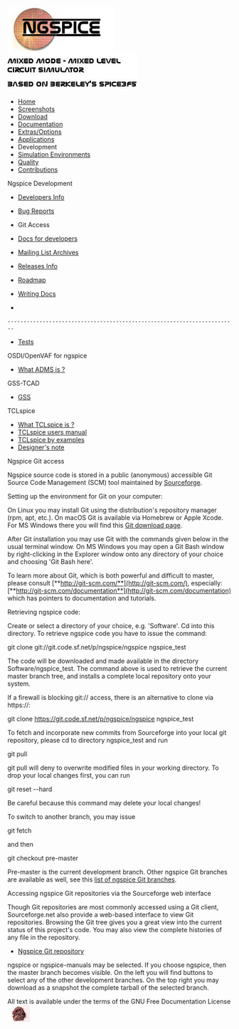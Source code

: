 ![NGSPICE](./images/nglogo.jpg) ![Mixed mode - mixed level circuit simulator - based on Berkeley's Spice3f5](./images/ngtext2.jpg) [](https://sourceforge.net/projects/ngspice)

-   [Home](./index.html)
-   [Screenshots](./screens.html)
-   [Download](./download.html)
-   [Documentation](./docs.html)
-   [Extras/Options](./extras.html)
-   [Applications](./applic.html)
-   Development
-   [Simulation Environments](./resources.html)
-   [Quality](./quality.html)
-   [Contributions](./contrib.html)

Ngspice Development

-   [Developers Info](./devel.html)

-   [Bug Reports](./bugrep.html)

-   Git Access

-   [Docs for developers](./devdocs.html)

-   [Mailing List Archives](./mlarch.html)

-   [Releases Info](./relinfo.html)

-   [Roadmap](./roadmap.html)

-   [Writing Docs](./docwrite.html)

-   

    ------------------------------------------------------------------------

-   [Tests](./applic.html#test)

OSDI/OpenVAF for ngspice

-   [What ADMS is ?](./osdi.html)

GSS-TCAD

-   [GSS](./gss.html)

TCLspice

-   [What TCLspice is ?](./tclspice.html)
-   [TCLspice users manual](./tclusers.html)
-   [TCLspice by examples](./tclexamples.html)
-   [Designer's note](./tclnotes.html)

Ngspice Git access

Ngspice source code is stored in a public (anonymous) accessible Git Source Code Management (SCM) tool maintained by [Sourceforge](https://sourceforge.net/p/ngspice/_list/git).

Setting up the environment for Git on your computer:

On Linux you may install Git using the distribution's repository manager (rpm, apt, etc.). On macOS Git is available via Homebrew or Apple Xcode. For MS Windows there you will find this [Git download page](https://git-scm.com/download/win).

After Git installation you may use Git with the commands given below in the usual terminal window. On MS Windows you may open a Git Bash window by right-clicking in the Explorer window onto any directory of your choice and choosing 'Git Bash here'.

To learn more about Git, which is both powerful and difficult to master, please consult [**http://git-scm.com/**](http://git-scm.com/), especially: [**http://git-scm.com/documentation**](http://git-scm.com/documentation) which has pointers to documentation and tutorials.

Retrieving ngspice code:

Create or select a directory of your choice, e.g. 'Software'. Cd into this directory. To retrieve ngspice code you have to issue the command:

git clone git://git.code.sf.net/p/ngspice/ngspice ngspice\_test

The code will be downloaded and made available in the directory Software/ngspice\_test. The command above is used to retrieve the current master branch tree, and installs a complete local repository onto your system.

If a firewall is blocking git:// access, there is an alternative to clone via https://:

git clone https://git.code.sf.net/p/ngspice/ngspice ngspice\_test

To fetch and incorporate new commits from Sourceforge into your local git repository, please cd to directory ngspice\_test and run

git pull

git pull will deny to overwrite modified files in your working directory. To drop your local changes first, you can run

git reset --hard

Be careful because this command may delete your local changes!

To switch to another branch, you may issue

git fetch

and then

git checkout pre-master

Pre-master is the current development branch. Other ngspice Git branches are available as well, see this [list of ngspice Git branches](https://sourceforge.net/p/ngspice/ngspice/ref/master/branches/).

Accessing ngspice Git repositories via the Sourceforge web interface

Though Git repositories are most commonly accessed using a Git client, Sourceforge.net also provide a web-based interface to view Git repositories. Browsing the Git tree gives you a great view into the current status of this project's code. You may also view the complete histories of any file in the repository.

-   [Ngspice Git repository](https://sourceforge.net/p/ngspice/ngspice/ci/master/tree/)

ngspice or ngspice-manuals may be selected. If you choose ngspice, then the master branch becomes visible. On the left you will find buttons to select any of the other development branches. On the top right you may download as a snapshot the complete tarball of the selected branch.

[](http://sourceforge.net) All text is available under the terms of the GNU Free Documentation License ![](./images/spice.jpg)
